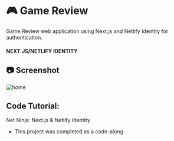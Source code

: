 # :video_game: Game Review

Game Review web application using Next.js and Netlify Identity for authentication.

#### NEXT.JS/NETLIFY IDENTITY

## :camera: Screenshot

![home]()

## Code Tutorial:

Net Ninja: Next.js & Netlify Identity

- This project was completed as a code-along
